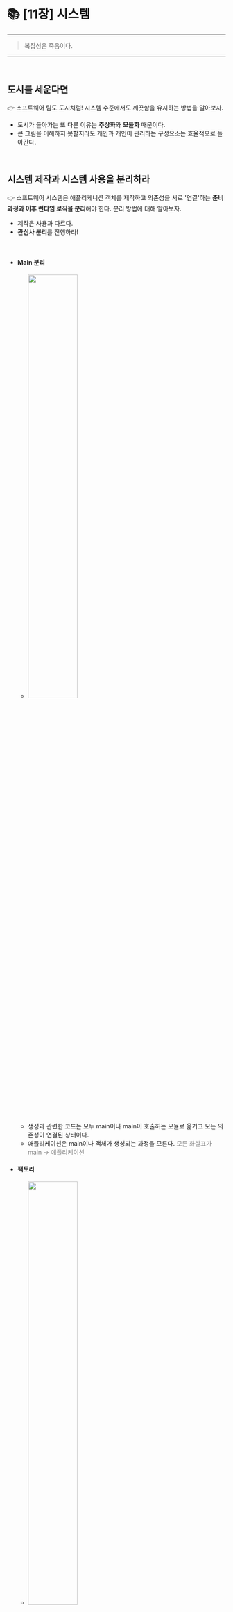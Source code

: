 # 📚 [11장] 시스템

---

> 복잡성은 죽음이다.

---

<br/>

## 도시를 세운다면

👉 소프트웨어 팀도 도시처럼! 시스템 수준에서도 깨끗함을 유지하는 방법을 알아보자.

- 도시가 돌아가는 또 다른 이유는 **추상화**와 **모듈화** 때문이다.
- 큰 그림을 이해하지 못할지라도 개인과 개인이 관리하는 구성요소는 효율적으로 돌아간다.

<br/>

## 시스템 제작과 시스템 사용을 분리하라

👉 소프트웨어 시스템은 애플리케니션 객체를 제작하고 의존성을 서로 '연결'하는 **준비과정과 이후 런타임 로직을 분리**해야 한다. 분리 방법에 대해 알아보자.

- 제작은 사용과 다르다.
- **관심사 분리**를 진행하라!

<br/>

- #### Main 분리
  - <img src="https://images.velog.io/images/dayeon-choi/post/467076ab-2abf-47ae-b0a2-73616245ef4d/image.png" width="50%" />
  - 생성과 관련한 코드는 모두 main이나 main이 호출하는 모듈로 옮기고 모든 의존성이 연결된 상태이다.
  - 애플리케이션은 main이나 객체가 생성되는 과정을 모른다.
    <span style='color:gray'>모든 화살표가 main → 애플리케이션</span>
- #### 팩토리
  - <img src="https://images.velog.io/images/dayeon-choi/post/972ea36a-4a8b-4794-98e4-ad2704d37954/image.png" width="50%" />
  - 때론 객체가 생성되는 시점을 애플리케이션이 결정할 필요도 있다.
  - OrderProcessing 애플리케이션은 LineItem이 생성되는 구체적인 방법을 모른다.
    <span style='color:gray'>main → OrderProcessing</span>
- #### 의존성 주입
  - **제어 역전 기법**(IoC:Inversion of Control)을 의존성 관리에 적용한 메커니즘이다.
  - 참고하기 https://pks424.tistory.com/entry/IoC-DI%EB%9E%80

<br/>

## 확장

👉 내일은 새로운 스토리에 맞춰 시스템을 조정하고 확장하면 된다.

- **애자일 방식**의 핵심, 반복적 + 점진적
  - 참고하기 https://www.redhat.com/ko/devops/what-is-agile-methodology
  - 시스템 조정과 확장을 용이하게 한다.
- **횡단(cross-cutting) 관심사**
  - `EJB2` 아키텍쳐는 일부 영역에서 관심사를 거의 완벽하게 분리해냈다. 이는 AOP (관점 지향 프로그래밍)을 예견했다.
  - 영속성 프레임워크와 도메인 논리를 독자적을 모듈화할 수 있는데, 이 두 영역이 세밀하게 겹치는 부분이 생긴다.

<br/>

## 자바 프록시

👉 프록시 사용, 주의하자!!

- **단순한 상황**에 적합하다. <span style='color:gray'>EX) 개별 객체 / 클래스에서 메서드 호출을 감싸는 경우</span>
- 프록시를 사용하면 깨끗한 코드를 작성하기 어렵다.
  <span style='color:gray'>(시스템 단위로 실행 지점을 명시하는 메커니즘 제공 안함)</span>

<br/>

## 순수 자바 AOP 프레임워크

👉 프록시 코드는 대부분 도구로 자동화가 가능하다. 스프링 AOP, JBoss AOP 등은 내부적으로 프록시를 사용한다.

- <img src="https://images.velog.io/images/dayeon-choi/post/2ace2d0b-01b8-4e12-856f-0349cc993f60/image.png" width="60%" />
- 위는 스프링 V2.5 설정 파일 app.html 일부
- 애너테이션에 들어있는 영속성 정보는 필요하다면 XML 배치 기술자로 옮겨도 괜찮다. <span style='color:gray'>→ 순수한 POJO만 남음</span>
- 비교했을 땐`EJB3` 사용 추천

<br/>

## AspectJ 관점

👉 관심사를 관점으로 분리하는 가장 강력한 도구, AspectJ 언어

- AspectJ 란) 언어 차원에서 관점을 모듈화 구성으로 지원하는 자바 언어 확장
- 장점) 관점을 분리하는 강력하고 풍부한 도구 집합 제공
- 단점) 새 언어 문법과 사용법을 익혀야 함
- → **애너테이션 폼** 추천

<br/>

## 테스트 주도 시스템 아키텍처 구축

👉 코드 수준에서 아키텍쳐 관심사를 분리할 수 있다면, 진정한 테스트 주도 아키텍처 구축이 가능해진다.

- 그때 그때 새로운 기술을 채택해 키워나가는 것이 가능 <span style='color:gray'>단순한 아키텍처 → 복잡한 아키텍처</span>
- BDUF(Big Design Up Font) 추구할 필요 ✕ 해로움!
- 단, 일반적인 범위, 목표, 일정, 결과를 내놓을 시스템의 **일반적인 구조를 생각하는 것**은 필수! <span style='color:gray'>방향성을 찾지 못하는 것은 ✕</span>

<br/>

## 의사 결정을 최적화하라

👉 책임은 가장 적합한 사람에게, 최대한 정보를 모아 최선의 결정으로!

- 고객 피드백을 더 모으고, 프로젝트를 더 고민하고, 구현 방안을 더 탐험하라!!

<br/>

## 명백한 가치가 있을 때 표준을 현명하게 사용하라

👉 표준이라는 이유만으로 이에 집착하는 것은 바람직하지 ✕

- 표준의 장점) 아이디어/컴포넌트 재사용 용이, 경험 충분, 캡슐화 용이, 컴포넌트 엮기에 용이
- 표준의 단점) 표준 제작 시간 딜레이, 제정 목적을 잃은 표준의 존재

<br/>

## 시스템은 도메인 특화 언어가 필요하다

👉 최근들어 조명받기 시작한 **DSL**(Domain-Specific Language)을 사용하라! 장점은?

- 도메인 전문가가 작성한 구조적인 산문처럼 읽힌다.
- 도메인을 잘못 구현할 가능성이 줄어든다.
- 추상화 수준을 코드 관용구,디자인 패턴 이상으로 끌어 올린다.
- → **적절한 추상화 수준에서 코드 의도 표현 가능**

<br/>

## 결론

👉 시스템 역시 깨끗해야 한다.

- 생산성과 TDD의 장점과 연결되는 **기민성**을 떨어지지 않게 하라!
- 모든 추상화 단계에서 의도는 명확하게!
- 관점과 유사한 메커니즘으로 구현 관심사를 분리하라!
- **실제로 돌아가는 가장 단순한 수단을 사용하라!**

<br/>

---

## 인상 깊었던...

> _복잡성은 죽음이다. 개발자에게서 생기를 앗아가며, 제품을 계획하고 제작하고 테스트하기 어렵게 만든다._

> _나는 업계에서 여러 형태로 아주 과장되게 포장된 표준에 집착하는 바람에 고객 가치가 뒷전으로 밀려난 사례를 많이 봤다._

> _깨끗하지 못한 아키텍처는 도메인 논리를 흐리며 기민성을 떨어뜨린다._
